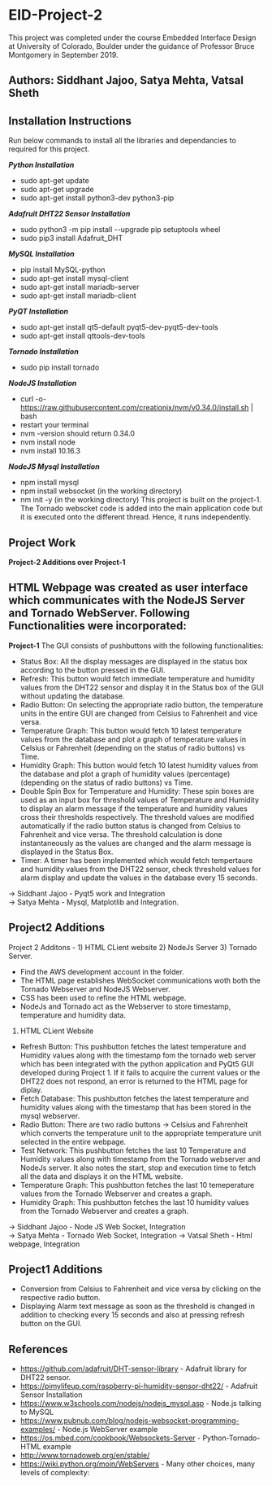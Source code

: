 # EID-Project-2
  
This project was completed under the course Embedded Interface Design at University of Colorado, Boulder under the guidance of Professor Bruce Montgomery in September 2019.
  
## Authors: Siddhant Jajoo, Satya Mehta, Vatsal Sheth  

## Installation Instructions 
 Run below commands to install all the libraries and dependancies to required for this project. 
    
***Python Installation***
- sudo apt-get update
- sudo apt-get upgrade
- sudo apt-get install python3-dev python3-pip
  
***Adafruit DHT22 Sensor Installation***
- sudo python3 -m pip install --upgrade pip setuptools wheel
- sudo pip3 install Adafruit_DHT
  
***MySQL Installation***
- pip install MySQL-python
- sudo apt-get install mysql-client
- sudo apt-get install mariadb-server
- sudo apt-get install mariadb-client

***PyQT Installation***
- sudo apt-get install qt5-default pyqt5-dev-pyqt5-dev-tools
- sudo apt-get install qttools-dev-tools

***Tornado Installation***
- sudo pip install tornado

***NodeJS Installation***
- curl -o- https://raw.githubusercontent.com/creationix/nvm/v0.34.0/install.sh | bash
- restart your terminal
- nvm -version should return 0.34.0
- nvm install node
- nvm install 10.16.3

***NodeJS Mysql Installation***
- npm install mysql
- npm install websocket (in the working directory)
- nm init -y (in the working directory)
This project is built on the project-1. The Tornado webscket code is added into the main application code but it is executed onto the different thread. Hence, it runs independently. 

## Project Work

**Project-2 Additions over Project-1**

HTML Webpage was created as user interface which communicates with the NodeJS Server and Tornado WebServer. Following Functionalities were incorporated: 
- 


**Project-1**
The GUI consists of pushbuttons with the following functionalities:
- Status Box: All the display messages are displayed in the status box according to the button pressed in the GUI.
- Refresh: This button would fetch immediate temperature and humidity values from the DHT22 sensor and display it in the Status box of the GUI without updating the database.
- Radio Button: On selecting the appropriate radio button, the temperature units in the entire GUI are changed from Celsius to Fahrenheit and vice versa.
- Temperature Graph: This button would fetch 10 latest temperature values from the database and plot a graph of temperature values in Celsius or Fahrenheit (depending on the status of radio buttons) vs Time.
- Humidity Graph: This button would fetch 10 latest humidity values from the database and plot a graph of humidity values (percentage) (depending on the status of radio buttons) vs Time.
- Double Spin Box for Temperature and Humidity: These spin boxes are used as an input box for threshold values of Temperature and Humidity to display an alarm message if the temperature and humidity values cross their thresholds respectively. The threshold values are modified automatically if the radio button status is changed from Celsius to Fahrenheit and vice versa. The threshold calculation is done instantaneously as the values are changed and the alarm message is displayed in the Status Box.
- Timer: A timer has been implemented which would fetch tempertaure and humidity values from the DHT22 sensor, check threshold values for alarm display and update the values in the database every 15 seconds.

-> Siddhant Jajoo - Pyqt5 work and Integration  
-> Satya Mehta - Mysql, Matplotlib and Integration. 

## Project2 Additions
Project 2 Additons - 1) HTML CLient website 2) NodeJs Server 3) Tornado Server.
- Find the AWS development account in the folder.
- The HTML page establishes WebSocket communications woth both the Tornado Webserver and NodeJS Webserver.
- CSS has been used to refine the HTML webpage.
- NodeJs and Tornado act as the Webserver to store timestamp, temperature and humidity data.

1) HTML CLient Website
- Refresh Button: This pushbutton fetches the latest temperature and Humidity values along with the timestamp fom the tornado web server which has been integrated with the python application and PyQt5 GUI developed during Project 1. If it fails to acquire the current values or the DHT22 does not respond, an error is returned to the HTML page for diplay.
- Fetch Database: This pushbutton fetches the latest temperature and humidity values along with the timestamp that has been stored in the mysql webserver.
- Radio Button: There are two radio buttons -> Celsius and Fahrenheit which converts the temperature unit to the appropriate temperature unit selected in the entire webpage.
- Test Network: This pushbutton fetches the last 10 Temperature and Humidity values along with timestamp from the Tornado webserver and NodeJs server. It also notes the start, stop and execution time to fetch all the data and displays it on the HTML website.
- Temperature Graph: This pushbutton fetches the last 10 temeperature values from the Tornado Webserver and creates a graph. 
- Humidity Graph: This pushbutton fetches the last 10 humidity values from the Tornado Webserver and creates a graph.


-> Siddhant Jajoo - Node JS Web Socket, Integration  
-> Satya Mehta - Tornado Web Socket, Integration
-> Vatsal Sheth - Html webpage, Integration

## Project1 Additions
- Conversion from Celsius to Fahrenheit and vice versa by clicking on the respective radio button.
- Displaying Alarm text message as soon as the threshold is changed in addition to checking every 15 seconds and also at pressing      refresh button on the GUI.  


## References
- https://github.com/adafruit/DHT-sensor-library - Adafruit library for DHT22 sensor.
- https://pimylifeup.com/raspberry-pi-humidity-sensor-dht22/ - Adafruit Sensor Installation
- https://www.w3schools.com/nodejs/nodejs_mysql.asp - Node.js talking to MySQL
- https://www.pubnub.com/blog/nodejs-websocket-programming-examples/ - Node.js WebServer example
- https://os.mbed.com/cookbook/Websockets-Server - Python-Tornado-HTML example
- http://www.tornadoweb.org/en/stable/
- https://wiki.python.org/moin/WebServers - Many other choices, many levels of complexity:
